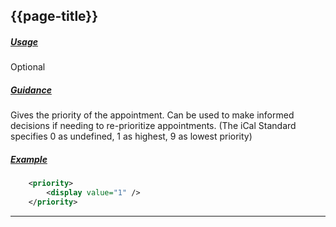 ## {{page-title}}

<h5><ins>Usage</ins></h5>

<span class="mro-circle optional" title="Optional"></span> Optional


<h5><ins>Guidance</ins></h5>

Gives the priority of the appointment. Can be used to make informed decisions if needing to re-prioritize appointments. (The iCal Standard specifies 0 as undefined, 1 as highest, 9 as lowest priority)

<h5><ins>Example</ins></h5>

```xml
    <priority>
        <display value="1" />
    </priority>

```

---
